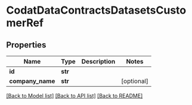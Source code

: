 # CodatDataContractsDatasetsCustomerRef

## Properties
Name | Type | Description | Notes
------------ | ------------- | ------------- | -------------
**id** | **str** |  | 
**company_name** | **str** |  | [optional] 

[[Back to Model list]](../README.md#documentation-for-models) [[Back to API list]](../README.md#documentation-for-api-endpoints) [[Back to README]](../README.md)

